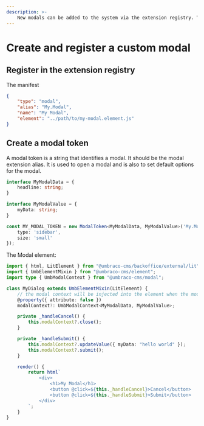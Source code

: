 ```yaml
---
description: >-
    New modals can be added to the system via the extension registry. This article goes through how this is done.
---
```


# Create and register a custom modal

## Register in the extension registry

The manifest

```json
{
    "type": "modal",
    "alias": "My.Modal",
    "name": "My Modal",
    "element": "../path/to/my-modal.element.js"
}
```

## Create a modal token

A modal token is a string that identifies a modal. It should be the modal extension alias. It is used to open a modal and is also to set default options for the modal.

```ts
interface MyModalData = {
	headline: string;
}

interface MyModalValue = {
	myData: string;
}

const MY_MODAL_TOKEN = new ModalToken<MyModalData, MyModalValue>('My.Modal', {
	type: 'sidebar',
	size: 'small'
});
```

The Modal element:

```ts
import { html, LitElement } from "@umbraco-cms/backoffice/external/lit";
import { UmbElementMixin } from "@umbraco-cms/element";
import type { UmbModalContext } from "@umbraco-cms/modal";

class MyDialog extends UmbElementMixin(LitElement) {
    // the modal context will be injected into the element when the modal is opened.
    @property({ attribute: false })
    modalContext?: UmbModalContext<MyModalData, MyModalValue>;

    private _handleCancel() {
        this.modalContext?.close();
    }

    private _handleSubmit() {
        this.modalContext?.updateValue({ myData: "hello world" });
        this.modalContext?.submit();
    }

    render() {
        return html`
            <div>
                <h1>My Modal</h1>
                <button @click=${this._handleCancel}>Cancel</button>
                <button @click=${this._handleSubmit}>Submit</button>
            </div>
        `;
    }
}
```
